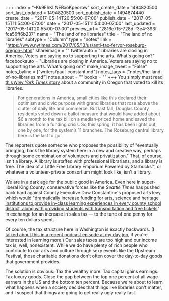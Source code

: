 +++
index = "-Kk9EhKLNEBxoKpeorbw"
sort_create_date = 1494820500
sort_last_updated = 1494820500
sort_publish_date = 1494874440
create_date = "2017-05-14T20:55:00-07:00"
publish_date = "2017-05-15T11:54:00-07:00"
date = "2017-05-15T11:54:00-07:00"
last_updated = "2017-05-14T20:55:00-07:00"
preview_url = "2816c7f5-728d-f3e4-393f-fca56ff6b237"
name = "The land of no libraries"
title = "The land of no libraries"
subtype = "Column"
type = "notes"
link = "https://www.nytimes.com/2017/05/13/us/anti-tax-fervor-roseburg-oregon-.html"
shareimage = ""
twitterauto = "Libraries are closing in America. Voters are saying no to supporting the arts. What's going on?"
facebookauto = "Libraries are closing in America. Voters are saying no to supporting the arts. What's going on?"
make_image_tweet = "False"
notes_byline = ["writers/paul-constant.md"]
notes_tags = ["notes/the-land-of-no-libraries.md"]
notes_about = ""
books = ""
+++
You simply must read [this *New York Times* story](https://www.nytimes.com/2017/05/13/us/anti-tax-fervor-roseburg-oregon-.html) about a community in Oregon that voted to kill its libraries.

<blockquote>For generations in America, small cities like this declared their optimism and civic purpose with grand libraries that rose above the clutter of daily life and commerce. But last fall, Douglas County residents voted down a ballot measure that would have added about $6 a month to the tax bill on a median-priced home and saved the libraries from a funding crisis. So this spring, it has been lights out, one by one, for the system’s 11 branches. The Roseburg central library here is the last to go.</blockquote>

The reporters quote someone who proposes the possibility of "eventually bring[ing] back the library system here in a new and creative way, perhaps through some combination of volunteers and privatization." That, of course, isn't a library. A library is staffed with professional librarians, and a library is free. The idea of a Little Free Library Emporium Powered by Starbucks™, or whatever a volunteer-private consortium might look like, isn't a library.

We are in a dark age for the public good in America. Even here in super-liberal King County, conservative forces like the *Seattle Times* has pushed back hard against County Executive Dow Constantine's proposed arts levy, which would "[dramatically increase funding for arts, science and heritage institutions to provide in-class learning experiences in every county school district, along with providing students with transportation and free tickets](http://www.kingcounty.gov/elected/executive/constantine/news/release/2017/March/09-access-for-all-ordinance.aspx)" in exchange for an increase in sales tax — to the tune of one penny for every ten dollars spent. 

Of course, the tax structure here in Washington is exactly backwards. (I [talked about this in a recent podcast episode at my day job](https://soundcloud.com/theotherwashington/2-2-washingtons-dirty-little), if you're interested in learning more.) Our sales taxes are too high and our income tax is, well, nonexistent. While we do have plenty of rich people who contribute to our arts and culture through sexy events like the Upstream Festival, those charitable donations don't often cover the day-to-day goods that government provides. 

The solution is obvious: Tax the wealthy more. Tax capital gains earnings. Tax luxury goods. Close the gap between the top one percent of all wage earners in the US and the bottom ten percent. Because we're about to learn what happens when a society decides that things like libraries don't matter, and I suspect that things are going to get really ugly really fast.